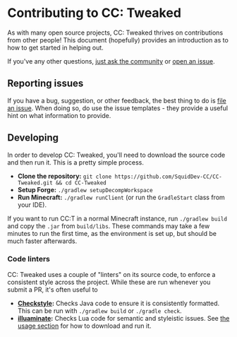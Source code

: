 # Contributing to CC: Tweaked
As with many open source projects, CC: Tweaked thrives on contributions from other people! This document (hopefully)
provides an introduction as to how to get started in helping out.

If you've any other questions, [just ask the community][community] or [open an issue][new-issue].

## Reporting issues
If you have a bug, suggestion, or other feedback, the best thing to do is [file an issue][new-issue]. When doing so,
do use the issue templates - they provide a useful hint on what information to provide.

## Developing
In order to develop CC: Tweaked, you'll need to download the source code and then run it. This is a pretty simple
process.

 - **Clone the repository:** `git clone https://github.com/SquidDev-CC/CC-Tweaked.git && cd CC-Tweaked`
 - **Setup Forge:** `./gradlew setupDecompWorkspace`
 - **Run Minecraft:** `./gradlew runClient` (or run the `GradleStart` class from your IDE).

If you want to run CC:T in a normal Minecraft instance, run `./gradlew build` and copy the `.jar` from `build/libs`.
These commands may take a few minutes to run the first time, as the environment is set up, but should be much faster
afterwards.

### Code linters
CC: Tweaked uses a couple of "linters" on its source code, to enforce a consistent style across the project. While these
are run whenever you submit a PR, it's often useful to

 - **[Checkstyle]:** Checks Java code to ensure it is consistently formatted. This can be run with `./gradlew build` or
   `./gradle check`.
 - **[illuaminate]:** Checks Lua code for semantic and styleistic issues. See [the usage section][illuaminate-usage] for
   how to download and run it.

[new-issue]: https://github.com/SquidDev-CC/CC-Tweaked/issues/new/choose "Create a new issue"
[community]: README.md#Community "Get in touch with the community."
[checkstyle]: https://checkstyle.org/
[illuaminate]: https://github.com/SquidDev/illuaminate/
[illuaminate-usage]: https://github.com/SquidDev/illuaminate/blob/master/README.md#usage
